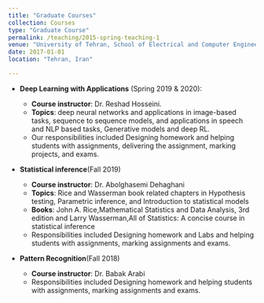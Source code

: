 ```yaml
---
title: "Graduate Courses"
collection: Courses
type: "Graduate Course"
permalink: /teaching/2015-spring-teaching-1
venue: "University of Tehran, School of Electrical and Computer Engineering"
date: 2017-01-01
location: "Tehran, Iran"

---
```

* **Deep Learning with Applications** (Spring 2019 & 2020):
	* **Course instructor**: Dr. Reshad Hosseini.
	* **Topics**: deep neural networks and applications in image-based tasks, sequence to sequence models, and applications in speech and NLP based tasks, Generative models and deep RL.
	* Our responsibilities included Designing homework and helping students with assignments, delivering the assignment, marking projects, and exams.

* **Statistical inference**(Fall 2019)

    * **Course instructor**: Dr. Abolghasemi Dehaghani
    * **Topics**: Rice and Wasserman book related chapters in Hypothesis testing, Parametric inference, and Introduction to statistical models
    * **Books**: John A. Rice,Mathematical Statistics and Data Analysis, 3rd edition and Larry Wasserman,All of Statistics: A concise course in statistical inference
    * Responsibilities included Designing homework and Labs and helping students with assignments, marking assignments and exams.

* **Pattern Recognition**(Fall 2018)
    * **Course instructor**: Dr. Babak Arabi
    * Responsibilities included Designing homework and helping students with assignments, marking assignments and exams.

